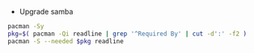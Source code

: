 
- Upgrade samba
```sh
pacman -Sy
pkg=$( pacman -Qi readline | grep '^Required By' | cut -d':' -f2 )
pacman -S --needed $pkg readline
```
